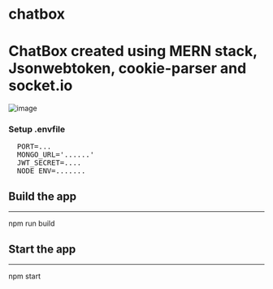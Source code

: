 # chatbox
<h1>ChatBox created using MERN stack, Jsonwebtoken, cookie-parser and socket.io </h1>

![image](https://github.com/kulender-Annapureddy/chatbox/assets/153791259/0a4b1904-abc2-4494-a99d-e3f46f6a5e7e)

<h3>Setup .envfile</h3>
<pre>
  PORT=...
  MONGO_URL='......'
  JWT_SECRET=....
  NODE_ENV=.......
</pre>

<h2>Build the app</h2>
<hr>
<p>npm run build</p>

<h2>Start the app</h2>
<hr>
<p>npm start</p>
